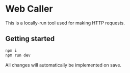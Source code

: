 # Web Caller
This is a locally-run tool used for making HTTP requests.

## Getting started
```bash
npm i
npm run dev
```
All changes will automatically be implemented on save.

